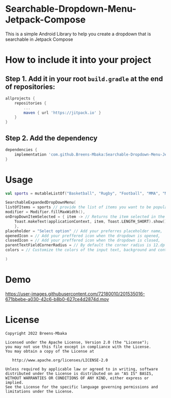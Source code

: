 # Searchable-Dropdown-Menu-Jetpack-Compose

This is a simple Android Library to help you create a dropdown that is searchable in Jetpack Compose

# How to include it into your project
## Step 1. Add it in your root `build.gradle` at the end of repositories:
```gradle
allprojects {
    repositories {
        ...
        maven { url 'https://jitpack.io' }
    }
}
```

## Step 2. Add the dependency
```gradle
dependencies {
    implementation 'com.github.Breens-Mbaka:Searchable-Dropdown-Menu-Jetpack-Compose:0.1.0-beta01'
}
```

# Usage
``` Kotlin
val sports = mutableListOf("Basketball", "Rugby", "Football", "MMA", "Motorsport", "Snooker", "Tennis")

SearchableExpandedDropDownMenu(
listOfItems = sports // provide the list of items you want to be populated in the dropdown,
modifier = Modifier.fillMaxWidth(),
onDropDownItemSelected = { item -> // Returns the item selected in the dropdown
    Toast.makeText(applicationContext, item, Toast.LENGTH_SHORT).show()
    },
placeholder = "Select option" // Add your preferres placeholder name,
openedIcon = // Add your preffered icon when the dropdown is opened,
closedIcon = // Add your preffered icon when the dropdown is closed,
parentTextFieldCornerRadius = // By default the corner radius is 12.dp but you customize it,
colors = // Customize the colors of the input text, background and content used in a text field in different states,

)
```

# Demo
https://user-images.githubusercontent.com/72180010/201535016-671bbebe-a030-42c6-b8b0-627ce4d2874d.mov

# License
```
Copyright 2022 Breens-Mbaka

Licensed under the Apache License, Version 2.0 (the "License");
you may not use this file except in compliance with the License.
You may obtain a copy of the License at

   http://www.apache.org/licenses/LICENSE-2.0

Unless required by applicable law or agreed to in writing, software
distributed under the License is distributed on an "AS IS" BASIS,
WITHOUT WARRANTIES OR CONDITIONS OF ANY KIND, either express or implied.
See the License for the specific language governing permissions and
limitations under the License.
